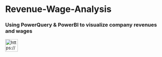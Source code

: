 # Revenue-Wage-Analysis
### Using PowerQuery &amp; PowerBI to visualize company revenues and wages <br />

<img align="left" alt="https://github.com/ACKibler/Revenue-Wage-Analysis/blob/main/Revenue-Wage-Analysis/Wage%20Analysis.pdf" width="40px" src="https://docs.google.com/viewer?url=https://github.com/ACKibler/Revenue-Wage-Analysis/blob/main/Revenue-Wage-Analysis/Wage%20Analysis.pdf" /> 
